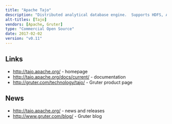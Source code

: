 ```yaml
---
title: "Apache Tajo"
description: "Distributed analytical database engine.  Supports HDFS, Amazon S3, Google Cloud Storage, OpenStack Swift and local storage, and querying over Postgres, HBase and Hive tables.  Provides a standard SQL interface, JDBC driver, and supports partitioning, compression and indexing (currently experimental).  An Apache project, donated by Gruter in March 2013, and graduated in April 2014.  Java based, with development lead by Gruter who also supply commercial support, a Tajo managed service, a data analytics hub (Qrytica) built on Tajo, and a Tajo Data Warehouse appliance."
alt-titles: [Tajo]
vendors: [Apache, Gruter]
type: "Commercial Open Source"
date: 2017-02-02
version: "v0.11"
---
```

## Links

* <http://tajo.apache.org/> - homepage
* <http://tajo.apache.org/docs/current/> - documentation
* <http://gruter.com/technology/tajo/>  - Gruter product page

## News

* <http://tajo.apache.org/> - news and releases
* <http://www.gruter.com/blog/> - Gruter blog